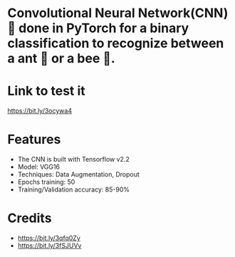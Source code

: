 # Convolutional Neural Network(CNN)🧠 done in PyTorch for a binary classification to recognize between a ant 🐜 or a bee 🐝.

# Link to test it
https://bit.ly/3ocywa4

# Features
- The CNN is built with Tensorflow v2.2
- Model: VGG16
- Techniques: Data Augmentation, Dropout
- Epochs training: 50
- Training/Validation accuracy: 85-90%

# Credits
- https://bit.ly/3qfq0Zy
- https://bit.ly/3fSJUVv
